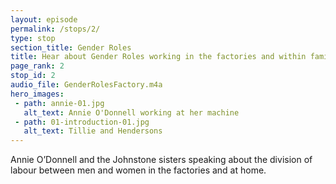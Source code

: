 ```yaml
---
layout: episode
permalink: /stops/2/
type: stop
section_title: Gender Roles
title: Hear about Gender Roles working in the factories and within families
page_rank: 2
stop_id: 2
audio_file: GenderRolesFactory.m4a
hero_images:
 - path: annie-01.jpg
   alt_text: Annie O'Donnell working at her machine
 - path: 01-introduction-01.jpg
   alt_text: Tillie and Hendersons
---
```


Annie O’Donnell and the Johnstone sisters speaking about the division of labour between men and women in the factories and at home. 
